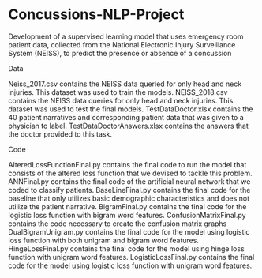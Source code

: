 # Concussions-NLP-Project
Development of a supervised learning model that uses emergency room patient data, collected from the National Electronic Injury Surveillance System (NEISS), to predict the presence or absence of a concussion

Data

Neiss_2017.csv contains the NEISS data queried for only head and neck injuries. This dataset
was used to train the models.
NEISS_2018.csv contains the NEISS data queries for only head and neck injuries. This dataset
was used to test the final models.
TestDataDoctor.xlsx contains the 40 patient narratives and corresponding patient data that was
given to a physician to label.
TestDataDoctorAnswers.xlsx contains the answers that the doctor provided to this task.

Code

AlteredLossFunctionFinal.py contains the final code to run the model that consists of the
altered loss function that we devised to tackle this problem.
ANNFinal.py contains the final code of the artificial neural network that we coded to classify
patients.
BaseLineFinal.py contains the final code for the baseline that only utilizes basic demographic
characteristics and does not utilize the patient narrative.
BigramFinal.py contains the final code for the logistic loss function with bigram word features.
ConfusionMatrixFinal.py contains the code necessary to create the confusion matrix graphs
DualBigramUnigram.py contains the final code for the model using logistic loss function with
both unigram and bigram word features.
HingeLossFinal.py contains the final code for the model using hinge loss function with unigram
word features.
LogisticLossFinal.py contains the final code for the model using logistic loss function with
unigram word features.
